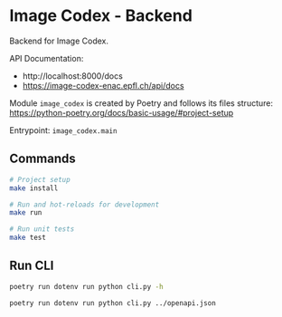 # Image Codex - Backend

Backend for Image Codex.

API Documentation:
- http://localhost:8000/docs
- https://image-codex-enac.epfl.ch/api/docs

Module `image_codex` is created by Poetry and follows its files structure: https://python-poetry.org/docs/basic-usage/#project-setup

Entrypoint: `image_codex.main`

## Commands

```bash
# Project setup
make install

# Run and hot-reloads for development
make run

# Run unit tests
make test
```

## Run CLI

```bash
poetry run dotenv run python cli.py -h

poetry run dotenv run python cli.py ../openapi.json
```
